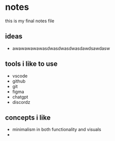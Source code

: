 notes
=====

this is my final notes file

ideas
-----

- awawawawawasdwasdwasdwasdawdsawdasw

tools i like to use
-------------------

- vscode
- github
- git
- figma
- chatgpt
- discordz

concepts i like
---------------

- minimalism in both functionality and visuals
- 